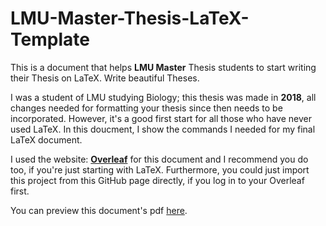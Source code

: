 # LMU-Master-Thesis-LaTeX-Template
This is a document that helps **LMU Master** Thesis students to start writing their Thesis on LaTeX. Write beautiful Theses.

I was a student of LMU studying Biology; this thesis was made in **2018**, all changes needed for formatting your thesis since then needs to be incorporated. However, it's a good first start for all those who have never used LaTeX. In this doucment, I show the commands I needed for my final LaTeX document.

I used the website: **[Overleaf](https://www.overleaf.com/)** for this document and I recommend you do too, if you're just starting with LaTeX. Furthermore, you could just import this project from this GitHub page directly, if you log in to your Overleaf first.

You can preview this document's pdf [here](https://github.com/amitfenn/LMU-Master-Thesis-LaTeX-Template/blob/master/LMU_Thesis__Empty_Template___Git_.pdf).
